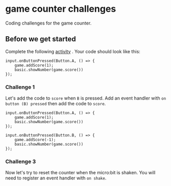 # game counter challenges

Coding challenges for the game counter. 

## Before we get started

Complete the following [activity](/lessons/game-counter/activity) . Your code should look like this:

```blocks
input.onButtonPressed(Button.A, () => {
    game.addScore(1);
    basic.showNumber(game.score())
});
```

### Challenge 1

Let's add the code to `score` when `B` is pressed. Add an event handler with `on button (B) pressed` then add the code to `score`.


```blocks
input.onButtonPressed(Button.A, () => {
    game.addScore(1);
    basic.showNumber(game.score())
});

input.onButtonPressed(Button.B, () => {
    game.addScore(-1);
    basic.showNumber(game.score())
});
```


### Challenge 3

Now let's try to reset the counter when the micro:bit is shaken. You will need to register an event handler with `on shake`.

